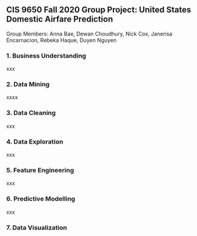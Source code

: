 ## CIS 9650 Fall 2020 Group Project: United States Domestic Airfare Prediction
Group Members: Anna Bae, Dewan Choudhury, Nick Cox, Janerisa Encarnacion, Rebeka Haque, Duyen Nguyen

### 1. Business Understanding

xxx


### 2. Data Mining

xxxx


### 3. Data Cleaning

xxx


### 4. Data Exploration

xxx


### 5. Feature Engineering

xxx


### 6. Predictive Modelling

xxx


### 7. Data Visualization